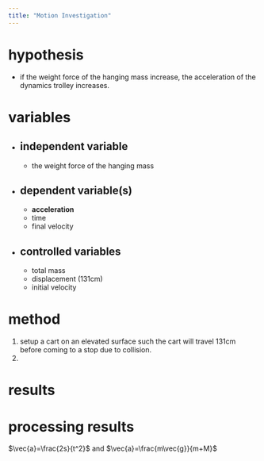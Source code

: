```yaml
---
title: "Motion Investigation"
---
```


# hypothesis
- if the weight force of the hanging mass increase, the acceleration of the dynamics trolley increases.
# variables
- ## independent variable
	- the weight force of the hanging mass
- ## dependent variable(s)
	- **acceleration**
	- time
	- final velocity
- ## controlled variables
	- total mass
	- displacement (131cm)
	- initial velocity
# method
1. setup a cart on an elevated surface such the cart will travel 131cm before coming to a stop due to collision.
2. 
# results

# processing results

$\vec{a}=\frac{2s}{t^2}$ and $\vec{a}=\frac{m\vec{g}}{m+M}$
